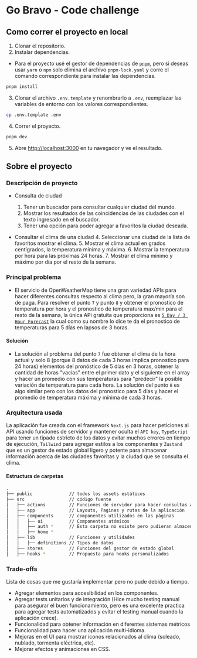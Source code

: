 # Go Bravo - Code challenge

## Como correr el proyecto en local

1. Clonar el repositorio.
2. Instalar dependencias.

- Para el proyecto usé el gestor de dependencias de [`pnpm`](https://pnpm.io/), pero si deseas usar `yarn` o `npm` solo elimina el archivo `pnpm-lock.yaml` y corre el comando correspondiente para instalar las dependencias.

```bash
pnpm install
```

3. Clonar el archivo `.env.template` y renombrarlo a `.env`, reemplazar las variables de entorno con los valores correspondientes.

```bash
cp .env.template .env
```

4. Correr el proyecto.

```bash
pnpm dev
```

5. Abre [http://localhost:3000](http://localhost:3000) en tu navegador y ve el resultado.

## Sobre el proyecto

### Descripción de proyecto

- Consulta de ciudad

  1. Tener un buscador para consultar cualquier ciudad del mundo.
  2. Mostrar los resultados de las coincidencias de las ciudades con el texto
     ingresado en el buscador.
  3. Tener una opción para poder agregar a favoritos la ciudad deseada.

- Consultar el clima de una ciudad 4. Seleccionar una ciudad de la lista de favoritos mostrar el clima. 5. Mostrar el clima actual en grados centígrados, la temperatura mínima y
  máxima. 6. Mostrar la temperatura por hora para las próximas 24 horas. 7. Mostrar el clima mínimo y máximo por día por el resto de la semana.

### Principal problema

- El servicio de OpenWeatherMap tiene una gran variedad APIs para hacer diferentes consultas respecto al clima pero, la gran mayoría son de paga. Para resolver el punto `7` y punto `8` y obtener el pronostico de temperatura por hora y el pronostico de temperatura max/min para el resto de la semana, la única APi gratuita que proporciona es [`5 Day / 3 Hour Forecast`](https://openweathermap.org/forecast5) la cual como su nombre lo dice te da el pronostico de temperaturas para 5 días en lapsos de 3 horas.

#### Solución

- La solución al problema del punto `7` fue obtener el clima de la hora actual y solo 8 (porque 8 datos de cada 3 horas implica pronostico para 24 horas) elementos del pronóstico de 5 días en 3 horas, obtener la cantidad de horas "vacías" entre el primer dato y el siguiente en el array y hacer un promedio con sus temperaturas para "predecir" la posible variación de temperatura para cada hora. La solución del punto `8` es algo similar pero con los datos del pronostico para 5 días y hacer el promedio de temperatura máxima y mínima de cada 3 horas.

### Arquitectura usada

La aplicación fue creada con el framework `Next.js` para hacer peticiones al API usando funciones de servidor y mantener oculta el `API key`, `TypeScript` para tener un tipado estricto de los datos y evitar muchos errores en tiempo de ejecución, `Tailwind` para agregar estilos a los componentes y `Zustand` que es un gestor de estado global ligero y potente para almacenar información acerca de las ciudades favoritas y la ciudad que se consulta el clima.

#### Estructura de carpetas

```bash
.
├── public              // todos los assets estáticos
├── src                 // código fuente
│   ├── actions         // Funciones de servidor para hacer consultas al API de OpenWeatherMap
│   ├── app             // Layouts, Paginas y rutas de la aplicación
│   ├── components      // componentes utilizados en las páginas
│   │   ├── ui          // Componentes atómicos
│   │   ├── auth *      // Esta carpeta no existe pero pudieran almacenarse componentes relacionados con la autenticación y seguir este enfoque para cada ruta
│   │   ├── home *
│   ├── lib             // Funciones y utilidades
│   │   ├── definitions // Tipos de datos
│   ├── stores          // Funciones del gestor de estado global
│   ├── hooks *         // Propuesta para hooks personalizados
```

### Trade-offs

Lista de cosas que me gustaría implementar pero no pude debido a tiempo.

- Agregar elementos para accesibilidad en los componentes.
- Agregar tests unitarios y de integración (Hice mucho testing manual para asegurar el buen funcionamiento, pero es una excelente practica para agregar tests automatizados y evitar el testing manual cuando la aplicación crece).
- Funcionalidad para obtener información en diferentes sistemas métricos
- Funcionalidad para hacer una aplicación multi-idioma.
- Mejoras en el UI para mostrar iconos relacionados al clima (soleado, nublado, tormenta eléctrica, etc).
- Mejorar efectos y animaciones en CSS.
